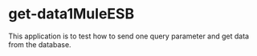 # get-data1MuleESB
This application is to test how to send one query parameter and get data from the database.
